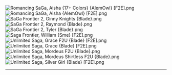 ![Romancing SaGa, Aisha {17+ Colors} {AlemOwl} [F2E].png](https://raw.githubusercontent.com/Klokinator/FE-Repo/main/Portrait%20Repository/Non-FE%20Properties/SaGa%20Series/Romancing%20SaGa,%20Aisha%20(17%2B%20Colors)%20%7BAlemOwl%7D%20%5BF2E%5D.png "Romancing SaGa, Aisha {17+ Colors} {AlemOwl} [F2E].png")![Romancing SaGa, Aisha {AlemOwl} [F2E].png](https://raw.githubusercontent.com/Klokinator/FE-Repo/main/Portrait%20Repository/Non-FE%20Properties/SaGa%20Series/Romancing%20SaGa,%20Aisha%20%7BAlemOwl%7D%20%5BF2E%5D.png "Romancing SaGa, Aisha {AlemOwl} [F2E].png")![SaGa Frontier 2, Ginny Knights {Blade}.png](https://raw.githubusercontent.com/Klokinator/FE-Repo/main/Portrait%20Repository/Non-FE%20Properties/SaGa%20Series/SaGa%20Frontier%202,%20Ginny%20Knights%20%7BBlade%7D.png "SaGa Frontier 2, Ginny Knights {Blade}.png")![SaGa Frontier 2, Raymond {Blade}.png](https://raw.githubusercontent.com/Klokinator/FE-Repo/main/Portrait%20Repository/Non-FE%20Properties/SaGa%20Series/SaGa%20Frontier%202,%20Raymond%20%7BBlade%7D.png "SaGa Frontier 2, Raymond {Blade}.png")![SaGa Frontier 2, Tyler {Blade}.png](https://raw.githubusercontent.com/Klokinator/FE-Repo/main/Portrait%20Repository/Non-FE%20Properties/SaGa%20Series/SaGa%20Frontier%202,%20Tyler%20%7BBlade%7D.png "SaGa Frontier 2, Tyler {Blade}.png")![Saga Frontier, William {Sme} [F2E].png](https://raw.githubusercontent.com/Klokinator/FE-Repo/main/Portrait%20Repository/Non-FE%20Properties/SaGa%20Series/Saga%20Frontier,%20William%20%7BSme%7D%20%5BF2E%5D.png "Saga Frontier, William {Sme} [F2E].png")![Unlimited Saga, Grace F2U {Blade} [F2E].png](https://raw.githubusercontent.com/Klokinator/FE-Repo/main/Portrait%20Repository/Non-FE%20Properties/SaGa%20Series/Unlimited%20Saga,%20Grace%20F2U%20%7BBlade%7D%20%5BF2E%5D.png "Unlimited Saga, Grace F2U {Blade} [F2E].png")![Unlimited Saga, Grace {Blade} [F2E].png](https://raw.githubusercontent.com/Klokinator/FE-Repo/main/Portrait%20Repository/Non-FE%20Properties/SaGa%20Series/Unlimited%20Saga,%20Grace%20%7BBlade%7D%20%5BF2E%5D.png "Unlimited Saga, Grace {Blade} [F2E].png")![Unlimited Saga, Mordeus F2U {Blade}.png](https://raw.githubusercontent.com/Klokinator/FE-Repo/main/Portrait%20Repository/Non-FE%20Properties/SaGa%20Series/Unlimited%20Saga,%20Mordeus%20F2U%20%7BBlade%7D.png "Unlimited Saga, Mordeus F2U {Blade}.png")![Unlimited Saga, Mordeus Shirtless F2U {Blade}.png](https://raw.githubusercontent.com/Klokinator/FE-Repo/main/Portrait%20Repository/Non-FE%20Properties/SaGa%20Series/Unlimited%20Saga,%20Mordeus%20Shirtless%20F2U%20%7BBlade%7D.png "Unlimited Saga, Mordeus Shirtless F2U {Blade}.png")![Unlimited Saga, Silver Girl {Blade} [F2E].png](https://raw.githubusercontent.com/Klokinator/FE-Repo/main/Portrait%20Repository/Non-FE%20Properties/SaGa%20Series/Unlimited%20Saga,%20Silver%20Girl%20%7BBlade%7D%20%5BF2E%5D.png "Unlimited Saga, Silver Girl {Blade} [F2E].png")



----

